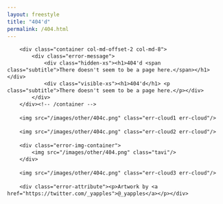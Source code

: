 ```yaml
---
layout: freestyle
title: "404'd"
permalink: /404.html
---
```


<script type="text/javascript">
    $(document).ready(function () {
        var currentTime = new Date().getHours();
        if ((20 <= currentTime && currentTime <= 23) || (0 <= currentTime && currentTime < 5)) {
            $('.error-background').css('background-color', '#03153a');
            $('.err-cloud').css('filter', 'brightness()');
            $('.err-cloud').css('-webkit-filter', 'hue-rotate(60deg) brightness(30%)');
            $('.err-cloud').css('-moz-filter', 'hue-rotate(60deg) brightness(30%)');
            $('.err-cloud').css('-o-filter', 'hue-rotate(60deg) brightness(30%)');
        }
        else if (5 <= currentTime && currentTime < 8) {
            $('.error-background').css('background-color', '#f5e386');
            $('.err-cloud').css('filter', 'hue-rotate(150deg)');
            $('.err-cloud').css('-webkit-filter', 'hue-rotate(150deg)');
            $('.err-cloud').css('-moz-filter', 'hue-rotate(150deg)');
            $('.err-cloud').css('-o-filter', 'hue-rotate(150deg)');
        }
        else if (8 <= currentTime && currentTime < 17) {
            $('.error-background').css('background-color', '#87ceeb');
        }
        else if (17 <= currentTime && currentTime < 20) {
            $('.error-background').css('background-color', '#f16255');
            $('.err-cloud').css('filter', 'hue-rotate(150deg)');
            $('.err-cloud').css('-webkit-filter', 'hue-rotate(150deg)');
            $('.err-cloud').css('-moz-filter', 'hue-rotate(150deg)');
            $('.err-cloud').css('-o-filter', 'hue-rotate(150deg)');
        }
    });
</script>

<div class="error-background">

        <div class="container col-md-offset-2 col-md-8">
            <div class="error-message">
                <div class="hidden-xs"><h1>404'd <span class="subtitle">There doesn't seem to be a page here.</span></h1></div>
                <div class="visible-xs"><h1>404'd</h1> <p class="subtitle">There doesn't seem to be a page here.</p></div>
            </div>
        </div><!-- /container -->

        <img src="/images/other/404c.png" class="err-cloud1 err-cloud"/>

        <img src="/images/other/404c.png" class="err-cloud2 err-cloud"/>

        <div class="error-img-container">
            <img src="/images/other/404.png" class="tavi"/>
        </div>

        <img src="/images/other/404c.png" class="err-cloud3 err-cloud"/>

        <div class="error-attribute"><p>Artwork by <a href="https://twitter.com/_yapples">@_yapples</a></p></div>

</div>

